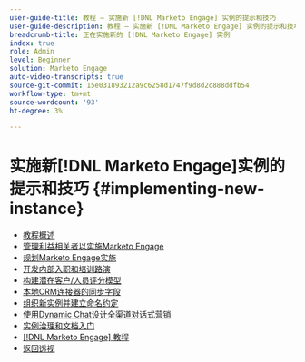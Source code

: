 ```yaml
---
user-guide-title: 教程 — 实施新 [!DNL Marketo Engage] 实例的提示和技巧
user-guide-description: 教程 — 实施新 [!DNL Marketo Engage] 实例的提示和技巧
breadcrumb-title: 正在实施新的 [!DNL Marketo Engage] 实例
index: true
role: Admin
level: Beginner
solution: Marketo Engage
auto-video-transcripts: true
source-git-commit: 15e031893212a9c6258d1747f9d8d2c888ddfb54
workflow-type: tm+mt
source-wordcount: '93'
ht-degree: 3%

---
```



# 实施新[!DNL Marketo Engage]实例的提示和技巧 {#implementing-new-instance}

+ [教程概述](./overview.md)
+ [管理利益相关者以实施Marketo Engage](./managing-stakeholder-communications.md)
+ [规划Marketo Engage实施](./planning-for-new-implementation.md)
+ [开发内部入职和培训路演](./internal-training-roadshow.md)
+ [构建潜在客户/人员评分模型](./building-person-scoring-model.md)
+ [本地CRM连接器的同步字段](./syncing-fields-for-crm-integration.md)
+ [组织新实例并建立命名约定](./organizing-new-instance.md)
+ [使用Dynamic Chat设计全渠道对话式营销](./designing-omnichannel-conversational-marketing.md)
+ [实例治理和文档入门](./documenting-your-instance.md)
+ [[!DNL Marketo Engage] 教程](https://experienceleague.adobe.com/docs/marketo-learn/tutorials/overview.html?lang=zh-Hans)
+ [返回透视](https://experienceleague.adobe.com/zh-hans/perspectives#f-el_product=Marketo%20Engage&amp;aq=((%40el_contenttype%20NOT%20%22Community%7CUser%22)%20AND%20(%40el_contenttype%3D%22perspective%22)))

